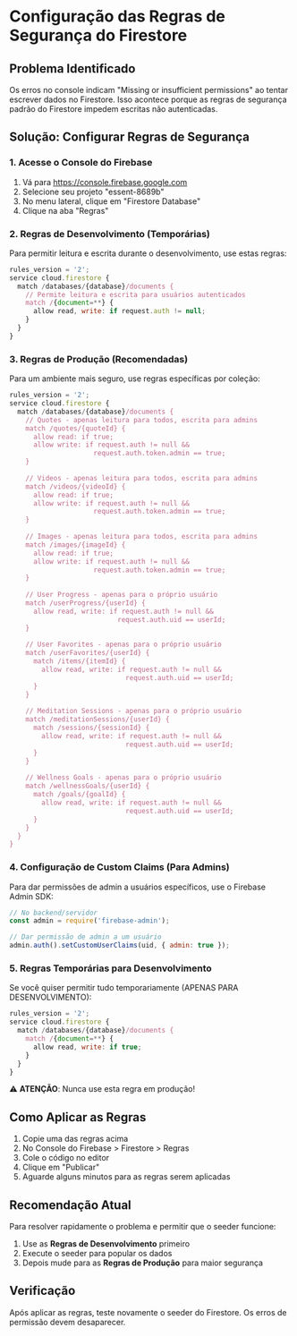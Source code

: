 # Configuração das Regras de Segurança do Firestore

## Problema Identificado
Os erros no console indicam "Missing or insufficient permissions" ao tentar escrever dados no Firestore. Isso acontece porque as regras de segurança padrão do Firestore impedem escritas não autenticadas.

## Solução: Configurar Regras de Segurança

### 1. Acesse o Console do Firebase
1. Vá para https://console.firebase.google.com
2. Selecione seu projeto "essent-8689b"
3. No menu lateral, clique em "Firestore Database"
4. Clique na aba "Regras"

### 2. Regras de Desenvolvimento (Temporárias)
Para permitir leitura e escrita durante o desenvolvimento, use estas regras:

```javascript
rules_version = '2';
service cloud.firestore {
  match /databases/{database}/documents {
    // Permite leitura e escrita para usuários autenticados
    match /{document=**} {
      allow read, write: if request.auth != null;
    }
  }
}
```

### 3. Regras de Produção (Recomendadas)
Para um ambiente mais seguro, use regras específicas por coleção:

```javascript
rules_version = '2';
service cloud.firestore {
  match /databases/{database}/documents {
    // Quotes - apenas leitura para todos, escrita para admins
    match /quotes/{quoteId} {
      allow read: if true;
      allow write: if request.auth != null && 
                     request.auth.token.admin == true;
    }
    
    // Videos - apenas leitura para todos, escrita para admins
    match /videos/{videoId} {
      allow read: if true;
      allow write: if request.auth != null && 
                     request.auth.token.admin == true;
    }
    
    // Images - apenas leitura para todos, escrita para admins
    match /images/{imageId} {
      allow read: if true;
      allow write: if request.auth != null && 
                     request.auth.token.admin == true;
    }
    
    // User Progress - apenas para o próprio usuário
    match /userProgress/{userId} {
      allow read, write: if request.auth != null && 
                           request.auth.uid == userId;
    }
    
    // User Favorites - apenas para o próprio usuário
    match /userFavorites/{userId} {
      match /items/{itemId} {
        allow read, write: if request.auth != null && 
                             request.auth.uid == userId;
      }
    }
    
    // Meditation Sessions - apenas para o próprio usuário
    match /meditationSessions/{userId} {
      match /sessions/{sessionId} {
        allow read, write: if request.auth != null && 
                             request.auth.uid == userId;
      }
    }
    
    // Wellness Goals - apenas para o próprio usuário
    match /wellnessGoals/{userId} {
      match /goals/{goalId} {
        allow read, write: if request.auth != null && 
                             request.auth.uid == userId;
      }
    }
  }
}
```

### 4. Configuração de Custom Claims (Para Admins)
Para dar permissões de admin a usuários específicos, use o Firebase Admin SDK:

```javascript
// No backend/servidor
const admin = require('firebase-admin');

// Dar permissão de admin a um usuário
admin.auth().setCustomUserClaims(uid, { admin: true });
```

### 5. Regras Temporárias para Desenvolvimento
Se você quiser permitir tudo temporariamente (APENAS PARA DESENVOLVIMENTO):

```javascript
rules_version = '2';
service cloud.firestore {
  match /databases/{database}/documents {
    match /{document=**} {
      allow read, write: if true;
    }
  }
}
```

⚠️ **ATENÇÃO**: Nunca use esta regra em produção!

## Como Aplicar as Regras

1. Copie uma das regras acima
2. No Console do Firebase > Firestore > Regras
3. Cole o código no editor
4. Clique em "Publicar"
5. Aguarde alguns minutos para as regras serem aplicadas

## Recomendação Atual

Para resolver rapidamente o problema e permitir que o seeder funcione:

1. Use as **Regras de Desenvolvimento** primeiro
2. Execute o seeder para popular os dados
3. Depois mude para as **Regras de Produção** para maior segurança

## Verificação
Após aplicar as regras, teste novamente o seeder do Firestore. Os erros de permissão devem desaparecer.
